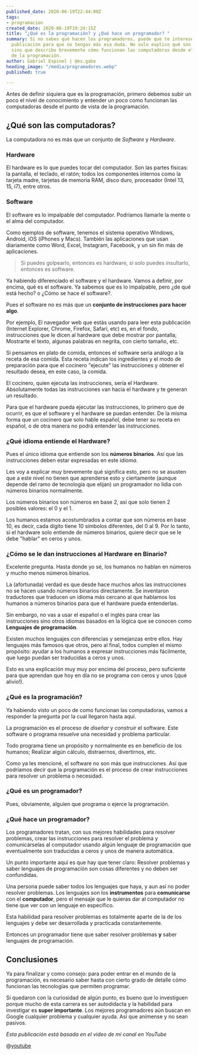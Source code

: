 ```yaml
---
published_date: 2020-06-19T22:44:00Z
tags:
- programacion
created_date: 2020-06-19T19:24:15Z
title: "¿Qué es la programación? y ¿Qué hace un programador? "
summary: Si no sabes qué hacen los programadores, puede que te interese leer esta
  publicación para que no tengas más esa duda. No solo explico qué son y qué hacen
  sino que describo brevemente cómo funcionan las computadoras desde el punto de vista
  de la programación.
author: Gabriel Espinel | @es.gabo
heading_image: "/media/programadores.webp"
published: true

---
```

Antes de definir siquiera que es la programación, primero debemos subir un poco el nivel de conocimiento y entender un poco como funcionan las computadoras desde el punto de vista de la programación.

## ¿Qué son las computadoras?

La computadora no es más que un conjunto de _Software_ y _Hardware_.

### Hardware

El hardware es lo que puedes tocar del computador. Son las partes físicas: la pantalla, el teclado, el ratón; todos los componentes internos como la tarjeta madre, tarjetas de memoria RAM, disco duro, procesador (Intel 13, 15, i7), entre otros. 

### Software

El software es lo impalpable del computador. Podríamos llamarle la mente o el alma del computador. 

Como ejemplos de software, tenemos el sistema operativo Windows, Android, iOS (iPhones y Macs). También las aplicaciones que usan diariamente como Word, Excel, Instagram, Facebook, y un sin fin más de aplicaciones.

> Si puedes golpearlo, entonces es hardware, si solo puedes insultarlo, entonces es software.

Ya habiendo diferenciado el software y el hardware. Vamos a definir, por encima, qué es el software. Ya sabemos que es lo impalpable, pero ¿de qué está hecho? o ¿Cómo se hace el software?.

Pues el software no es más que un **conjunto de instrucciones para hacer algo**.

Por ejemplo, El navegador web que estás usando para leer esta publicación (Internet Explorer, Chrome, Firefox, Safari, etc) es, en el fondo, instrucciones que le dicen al hardware que debe mostrar por pantalla; Mostrarte el texto, algunas palabras en negrita, con cierto tamaño, etc.

Si pensamos en plato de comida, entonces el software sería análogo a la receta de esa comida. Esta receta indican los ingredientes y el modo de preparación para que el cocinero "ejecute" las instrucciones y obtener el resultado desea, en este caso, la comida.

El cocinero, quien ejecuta las instrucciones, sería el Hardware. Absolutamente todas las instrucciones van hacia el hardware y te generan un resultado. 

Para que el hardware pueda ejecutar las instrucciones, lo primero que de ocurrir, es que el software y el hardware se puedan entender. De la misma forma que un cocinero que solo hable español, debe tener su receta en español, o de otra manera no podrá entender las instrucciones.

### ¿Qué idioma entiende el Hardware? 

Pues el único idioma que entiende son los **números binarios**. Así que las instrucciones deben estar expresadas en este _idioma_.

Les voy a explicar muy brevemente qué significa esto, pero no se asusten que a este nivel no tienen que aprenderse esto y ciertamente (aunque depende del ramo de tecnología que elijan) un programador no lidia con números binarios normalmente.

Los números binarios son números en base 2, así que solo tienen 2 posibles valores: el 0 y el 1.  

Los humanos estamos acostumbrados a contar que son números en base 10, es decir, cada dígito tiene 10 símbolos diferentes, del 0 al 9. Por lo tanto, si el hardware solo entiende de números binarios, quiere decir que se le debe "hablar" en ceros y unos.

### ¿Cómo se le dan instrucciones al Hardware en Binario?

Excelente pregunta. Hasta donde yo sé, los humanos no hablan en números y mucho menos números binarios.

La (afortunada) verdad es que desde hace muchos años las instrucciones no se hacen usando números binarios directamente. Se inventaron traductores que traducen un idioma más cercano al que hablamos los humanos a números binarios para que el hardware pueda entenderlas. 

Sin embargo, no vas a usar el español o el inglés para crear las instrucciones sino otros idiomas basados en la lógica que se conocen como **Lenguajes de programación**. 

Existen muchos lenguajes con diferencias y semejanzas entre ellos. Hay lenguajes más famosos que otros, pero al final, todos cumplen el mismo propósito: ayudar a los humanos a expresar instrucciones más fácilmente, que luego puedan ser traducidas a ceros y unos.

Esto es una explicación muy muy por encima del proceso, pero suficiente para que aprendan que hoy en día no se programa con ceros y unos (¡qué alivio!).

### ¿Qué es la programación?

Ya habiendo visto un poco de como funcionan las computadoras, vamos a responder la pregunta por la cual llegaron hasta aquí.

La programación es el proceso de _diseñar_ y _construir_ el software. Este software o programa resuelve una necesidad y problema particular.

Todo programa tiene un propósito y normalmente es en beneficio de los humanos; Realizar algún cálculo, distraernos, divertirnos, etc.

Como ya les mencioné, el software no son más que instrucciones. Así que podríamos decir que la programación es el proceso de crear instrucciones para resolver un problema o necesidad.

### ¿Qué es un programador?

Pues, obviamente, alguien que programa o ejerce la programación.

### ¿Qué hace un programador?

Los programadores tratan, con sus mejores habilidades para resolver problemas, crear las instrucciones para resolver el problema y comunicárselas al computador usando algún lenguaje de programación que eventualmente son traducidas a ceros y unos de manera automática.

Un punto importante aquí es que hay que tener claro: Resolver problemas y saber lenguajes de programación son cosas diferentes y no deben ser confundidas. 

Una persona puede saber todos los lenguajes que haya, y aun así no poder resolver problemas. Los lenguajes son los **instrumentos** para **comunicarse** con el **computador**, pero el mensaje que le quieras dar al computador no tiene que ver con un lenguaje en específico.

Esta habilidad para resolver problemas es totalmente aparte de la de los lenguajes y debe ser desarrollada y practicada constantemente. 

Entonces un programador tiene que saber resolver problemas **y** saber lenguajes de programación.

## Conclusiones

Ya para finalizar y como consejo: para poder entrar en el mundo de la programación, es necesario saber hasta con cierto grado de detalle cómo funcionan las tecnologías que permiten programar. 

Si quedaron con la curiosidad de algún punto, es bueno que lo investiguen porque mucho de esta carrera es ser autodidacta y la habilidad para investigar es **super importante**. Los mejores programadores aún buscan en Google cualquier problema y cualquier ayuda. Así que anímense y no sean pasivos.

_Esta publicación está basada en el video de mi canal en YouTube_

@[youtube](eH3ZXPcFr38)